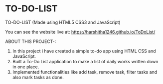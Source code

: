 # TO-DO-LIST

TO-DO-LIST (Made using HTML5 CSS3 and JavaScript)

You can see the website live at: https://harshitha1246.github.io/ToDoList/

ABOUT THIS PROJECT-:

  1. In this project i have created a simple to-do app using HTML CSS and JavaScript.
  2. Built a To-Do List application to make a list of daily works written down in one place.
  3. Implemented functionalities like add task, remove task, filter tasks and also mark tasks as done.
 
